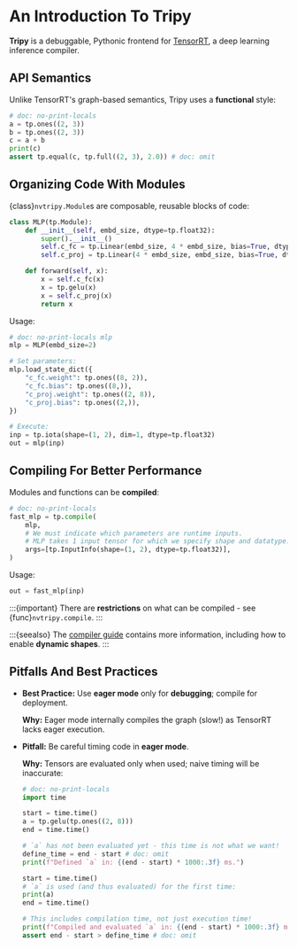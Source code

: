 # An Introduction To Tripy

**Tripy** is a debuggable, Pythonic frontend for [TensorRT](https://developer.nvidia.com/tensorrt),
a deep learning inference compiler.

## API Semantics

Unlike TensorRT's graph-based semantics, Tripy uses a **functional** style:

```py
# doc: no-print-locals
a = tp.ones((2, 3))
b = tp.ones((2, 3))
c = a + b
print(c)
assert tp.equal(c, tp.full((2, 3), 2.0)) # doc: omit
```

## Organizing Code With Modules

{class}`nvtripy.Module`s are composable, reusable blocks of code:

```py
class MLP(tp.Module):
    def __init__(self, embd_size, dtype=tp.float32):
        super().__init__()
        self.c_fc = tp.Linear(embd_size, 4 * embd_size, bias=True, dtype=dtype)
        self.c_proj = tp.Linear(4 * embd_size, embd_size, bias=True, dtype=dtype)

    def forward(self, x):
        x = self.c_fc(x)
        x = tp.gelu(x)
        x = self.c_proj(x)
        return x
```

Usage:

```py
# doc: no-print-locals mlp
mlp = MLP(embd_size=2)

# Set parameters:
mlp.load_state_dict({
    "c_fc.weight": tp.ones((8, 2)),
    "c_fc.bias": tp.ones((8,)),
    "c_proj.weight": tp.ones((2, 8)),
    "c_proj.bias": tp.ones((2,)),
})

# Execute:
inp = tp.iota(shape=(1, 2), dim=1, dtype=tp.float32)
out = mlp(inp)
```

## Compiling For Better Performance

Modules and functions can be **compiled**:

```py
# doc: no-print-locals
fast_mlp = tp.compile(
    mlp,
    # We must indicate which parameters are runtime inputs.
    # MLP takes 1 input tensor for which we specify shape and datatype:
    args=[tp.InputInfo(shape=(1, 2), dtype=tp.float32)],
)
```

Usage:
```py
out = fast_mlp(inp)
```

:::{important}
There are **restrictions** on what can be compiled - see {func}`nvtripy.compile`.
:::

:::{seealso}
The [compiler guide](project:./02-compiler.md) contains more information, including how to enable **dynamic shapes**.
:::


## Pitfalls And Best Practices

- **Best Practice:** Use **eager mode** only for **debugging**; compile for deployment.

    **Why:** Eager mode internally compiles the graph (slow!) as TensorRT lacks eager execution.

- **Pitfall:** Be careful timing code in **eager mode**.

    **Why:** Tensors are evaluated only when used; naive timing will be inaccurate:

    ```py
    # doc: no-print-locals
    import time

    start = time.time()
    a = tp.gelu(tp.ones((2, 8)))
    end = time.time()

    # `a` has not been evaluated yet - this time is not what we want!
    define_time = end - start # doc: omit
    print(f"Defined `a` in: {(end - start) * 1000:.3f} ms.")

    start = time.time()
    # `a` is used (and thus evaluated) for the first time:
    print(a)
    end = time.time()

    # This includes compilation time, not just execution time!
    print(f"Compiled and evaluated `a` in: {(end - start) * 1000:.3f} ms.")
    assert end - start > define_time # doc: omit
    ```
